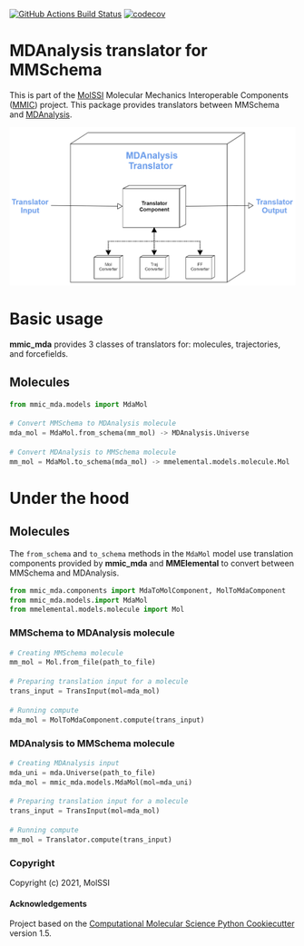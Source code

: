 [//]: # (Badges)
[![GitHub Actions Build Status](https://github.com/MolSSI/mmic_mda/workflows/CI/badge.svg)](https://github.com/MolSSI/mmic_mda/actions?query=workflow%3ACI)
[![codecov](https://codecov.io/gh/MolSSI/mmic_mda/branch/master/graph/badge.svg)](https://codecov.io/gh/MolSSI/mmic_mda/branch/master)

MDAnalysis translator for MMSchema
==============================
This is part of the [MolSSI](http://molssi.org) Molecular Mechanics Interoperable Components ([MMIC](https://github.com/MolSSI/mmic)) project. This package provides translators between MMSchema and [MDAnalysis](https://github.com/MDAnalysis/mdanalysis).

![image](mmic_mda/data/imgs/component.png)

# Basic usage
**mmic_mda** provides 3 classes of translators for: molecules, trajectories, and forcefields.

## Molecules
```python
from mmic_mda.models import MdaMol

# Convert MMSchema to MDAnalysis molecule
mda_mol = MdaMol.from_schema(mm_mol) -> MDAnalysis.Universe

# Convert MDAnalysis to MMSchema molecule
mm_mol = MdaMol.to_schema(mda_mol) -> mmelemental.models.molecule.Mol

```
# Under the hood
## Molecules
The `from_schema` and `to_schema` methods in the `MdaMol` model use translation components provided by **mmic_mda** and **MMElemental** to convert between MMSchema and MDAnalysis.

```python
from mmic_mda.components import MdaToMolComponent, MolToMdaComponent
from mmic_mda.models.import MdaMol
from mmelemental.models.molecule import Mol
```

### MMSchema to MDAnalysis molecule
```python
# Creating MMSchema molecule
mm_mol = Mol.from_file(path_to_file)

# Preparing translation input for a molecule
trans_input = TransInput(mol=mda_mol)

# Running compute
mda_mol = MolToMdaComponent.compute(trans_input)
```

### MDAnalysis to MMSchema molecule
```python
# Creating MDAnalysis input
mda_uni = mda.Universe(path_to_file)
mda_mol = mmic_mda.models.MdaMol(mol=mda_uni)

# Preparing translation input for a molecule
trans_input = TransInput(mol=mda_mol)

# Running compute
mm_mol = Translator.compute(trans_input)
```


### Copyright
Copyright (c) 2021, MolSSI


#### Acknowledgements
 
Project based on the 
[Computational Molecular Science Python Cookiecutter](https://github.com/molssi/cookiecutter-cms) version 1.5.
